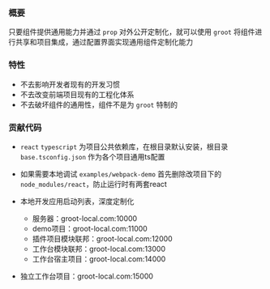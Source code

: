 ### 概要

只要组件提供通用能力并通过 `prop` 对外公开定制化，就可以使用 `groot` 将组件进行共享和项目集成，通过配置界面实现通用组件定制化能力

### 特性
- 不去影响开发者现有的开发习惯
- 不去改变前端项目现有的工程化体系
- 不去破坏组件的通用性，组件不是为 `groot` 特制的

### 贡献代码
- `react` `typescript` 为项目公共依赖库，在根目录默认安装，根目录 `base.tsconfig.json` 作为各个项目通用ts配置
- 如果需要本地调试 `examples/webpack-demo` 首先删除改项目下的 `node_modules/react`，防止运行时有两套react
- 本地开发应用启动列表，深度定制化
  - 服务器：groot-local.com:10000
  - demo项目：groot-local.com:11000
  - 插件项目模块联邦：groot-local.com:12000
  - 工作台模块联邦：groot-local.com:13000
  - 工作台宿主项目：groot-local.com:14000

- 独立工作台项目：groot-local.com:15000